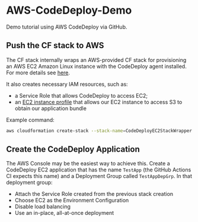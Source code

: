 # AWS-CodeDeploy-Demo

Demo tutorial using AWS CodeDeploy via GitHub.

## Push the CF stack to AWS

The CF stack internally wraps an AWS-provided CF stack for provisioning an AWS EC2 Amazon Linux instance with the
CodeDeploy agent installed. For more details
see [here](https://docs.aws.amazon.com/codedeploy/latest/userguide/instances-ec2-create-cloudformation-template.html#instances-ec2-create-cloudformation-template-cli).

 It also creates necessary IAM resources, such as:
- a Service Role that allows CodeDeploy to access EC2;
- an [EC2 instance profile](https://docs.aws.amazon.com/IAM/latest/UserGuide/id_roles_use_switch-role-ec2_instance-profiles.html)
that allows our EC2 instance to access S3 to obtain our application bundle

Example command:

```bash
aws cloudformation create-stack --stack-name=CodeDeployEC2StackWrapper  --template-body=file:///home/akshay/Desktop/Dev/Tutes/AWS-CodeDeploy-Demo/stack.yaml --capabilities=CAPABILITY_IAM --region us-east-1
```

## Create the CodeDeploy Application

The AWS Console may be the easiest way to achieve this. Create a CodeDeploy EC2 application that has the name
`TestApp` (the GitHub Actions CI expects this name) and a Deployment Group called `TestAppDepGrp`. In that deployment
group:
- Attach the Service Role created from the previous stack creation
- Choose EC2 as the Environment Configuration 
- Disable load balancing
- Use an in-place, all-at-once deployment
